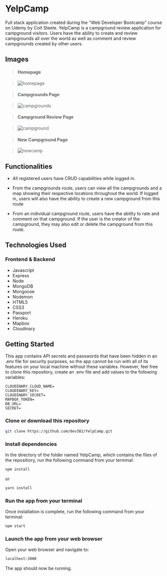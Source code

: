 # YelpCamp

Full stack application created during the "Web Developer Bootcamp" course on Udemy by Colt Steele.
YelpCamp is a campground review application for campground visitors. Users have the ability to create and review campgrounds all over the world as well as comment and review campgrounds created by other users.

## Images

> #### Homepage

> ![homepage](https://user-images.githubusercontent.com/75185644/128648585-49098947-d776-45c4-b59d-ef6c546a42d9.PNG)

> #### Campgrounds Page

> ![campgrounds](https://user-images.githubusercontent.com/75185644/128648592-5f8c69c7-ef7e-4d2b-9841-09585aac6459.PNG)

> #### Campground Review Page

> ![campground](https://user-images.githubusercontent.com/75185644/128648593-5d1c7d50-1d68-42f1-a341-9b539bda8b80.PNG)

> #### New Campground Page

> ![newcamp](https://user-images.githubusercontent.com/75185644/128648594-46dfee27-331e-42b6-913f-49281898dbc1.PNG)

## Functionalities

- All registered users have CRUD capabilities while logged in.

- From the campgrounds route, users can view all the campgrounds and a map showing their respective locations throughout the world. If logged in, users will also have the ability to create a new campground from this route

- From an individual campground route, users have the ability to rate and comment on that campground. If the user is the creator of the campground, they may also edit or delete the campground from this route.

## Technologies Used

### Frontend & Backend

- Javascript
- Express
- Node
- MongoDB
- Mongoose
- Nodemon
- HTML5
- CSS3
- Passport
- Heroku
- Mapbox
- Cloudinary

## Getting Started

This app contains API secrets and passwords that have been hidden in an .env file for security purposes, so the app cannot be run with all of its features on your local machine without these variables. However, feel free to clone this repository, create an .env file and add values to the following variables:

```
CLOUDINARY_CLOUD_NAME=
CLOUDINARY_KEY=
CLOUDINARY_SECRET=
MAPBOX_TOKEN=
DB_URL=
SECRET=
```

### Clone or download this repository

```sh
git clone https://github.com/dev382/YelpCamp.git
```

### Install dependencies

In the directory of the folder named YelpCamp, which contains the files of the repositiory, run the following command from your terminal:

```sh
npm install
```

or

```sh
yarn install
```

### Run the app from your terminal

Once installation is complete, run the following command from your terminal:

```sh
npm start
```

### Launch the app from your web browser

Open your web browser and navigate to:

```sh
localhost:3000
```

The app should now be running.
